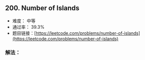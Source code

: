## 200. Number of Islands


- 难度： 中等
- 通过率： 39.3%
- 题目链接：[https://leetcode.com/problems/number-of-islands](https://leetcode.com/problems/number-of-islands)



### 解法：